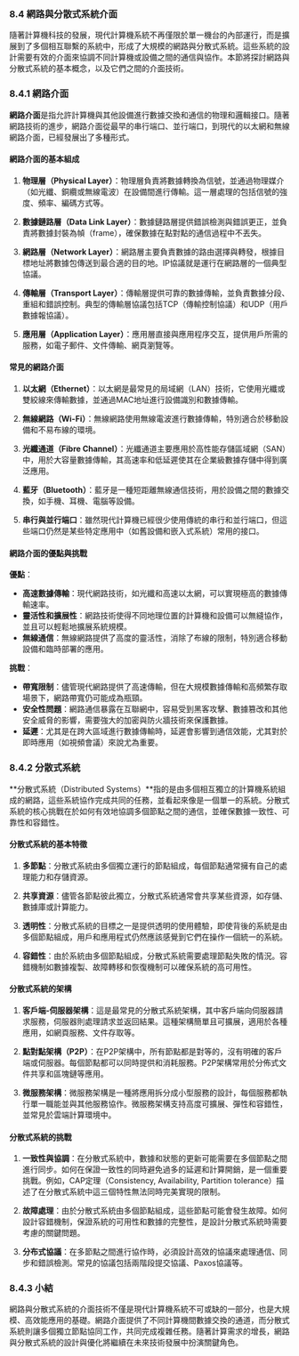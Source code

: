 ### 8.4 網路與分散式系統介面

隨著計算機科技的發展，現代計算機系統不再僅限於單一機台的內部運行，而是擴展到了多個相互聯繫的系統中，形成了大規模的網路與分散式系統。這些系統的設計需要有效的介面來協調不同計算機或設備之間的通信與協作。本節將探討網路與分散式系統的基本概念，以及它們之間的介面技術。

### 8.4.1 網路介面

**網路介面**是指允許計算機與其他設備進行數據交換和通信的物理和邏輯接口。隨著網路技術的進步，網路介面從最早的串行端口、並行端口，到現代的以太網和無線網路介面，已經發展出了多種形式。

#### 網路介面的基本組成

1. **物理層（Physical Layer）**：物理層負責將數據轉換為信號，並通過物理媒介（如光纖、銅纜或無線電波）在設備間進行傳輸。這一層處理的包括信號的強度、頻率、編碼方式等。

2. **數據鏈路層（Data Link Layer）**：數據鏈路層提供錯誤檢測與錯誤更正，並負責將數據封裝為幀（frame），確保數據在點對點的通信過程中不丟失。

3. **網路層（Network Layer）**：網路層主要負責數據的路由選擇與轉發，根據目標地址將數據包傳送到最合適的目的地。IP協議就是運行在網路層的一個典型協議。

4. **傳輸層（Transport Layer）**：傳輸層提供可靠的數據傳輸，並負責數據分段、重組和錯誤控制。典型的傳輸層協議包括TCP（傳輸控制協議）和UDP（用戶數據報協議）。

5. **應用層（Application Layer）**：應用層直接與應用程序交互，提供用戶所需的服務，如電子郵件、文件傳輸、網頁瀏覽等。

#### 常見的網路介面

1. **以太網（Ethernet）**：以太網是最常見的局域網（LAN）技術，它使用光纖或雙絞線來傳輸數據，並通過MAC地址進行設備識別和數據傳輸。

2. **無線網路（Wi-Fi）**：無線網路使用無線電波進行數據傳輸，特別適合於移動設備和不易布線的環境。

3. **光纖通道（Fibre Channel）**：光纖通道主要應用於高性能存儲區域網（SAN）中，用於大容量數據傳輸，其高速率和低延遲使其在企業級數據存儲中得到廣泛應用。

4. **藍牙（Bluetooth）**：藍牙是一種短距離無線通信技術，用於設備之間的數據交換，如手機、耳機、電腦等設備。

5. **串行與並行端口**：雖然現代計算機已經很少使用傳統的串行和並行端口，但這些端口仍然是某些特定應用中（如舊設備和嵌入式系統）常用的接口。

#### 網路介面的優點與挑戰

**優點**：
- **高速數據傳輸**：現代網路技術，如光纖和高速以太網，可以實現極高的數據傳輸速率。
- **靈活性和擴展性**：網路技術使得不同地理位置的計算機和設備可以無縫協作，並且可以輕鬆地擴展系統規模。
- **無線通信**：無線網路提供了高度的靈活性，消除了布線的限制，特別適合移動設備和臨時部署的應用。

**挑戰**：
- **帶寬限制**：儘管現代網路提供了高速傳輸，但在大規模數據傳輸和高頻繁存取場景下，網路帶寬仍可能成為瓶頸。
- **安全性問題**：網路通信暴露在互聯網中，容易受到黑客攻擊、數據篡改和其他安全威脅的影響，需要強大的加密與防火牆技術來保護數據。
- **延遲**：尤其是在跨大區域進行數據傳輸時，延遲會影響到通信效能，尤其對於即時應用（如視頻會議）來說尤為重要。

### 8.4.2 分散式系統

**分散式系統（Distributed Systems）**指的是由多個相互獨立的計算機系統組成的網路，這些系統協作完成共同的任務，並看起來像是一個單一的系統。分散式系統的核心挑戰在於如何有效地協調多個節點之間的通信，並確保數據一致性、可靠性和容錯性。

#### 分散式系統的基本特徵

1. **多節點**：分散式系統由多個獨立運行的節點組成，每個節點通常擁有自己的處理能力和存儲資源。

2. **共享資源**：儘管各節點彼此獨立，分散式系統通常會共享某些資源，如存儲、數據庫或計算能力。

3. **透明性**：分散式系統的目標之一是提供透明的使用體驗，即使背後的系統是由多個節點組成，用戶和應用程式仍然應該感覺到它們在操作一個統一的系統。

4. **容錯性**：由於系統由多個節點組成，分散式系統需要處理節點失敗的情況。容錯機制如數據複製、故障轉移和恢復機制可以確保系統的高可用性。

#### 分散式系統的架構

1. **客戶端-伺服器架構**：這是最常見的分散式系統架構，其中客戶端向伺服器請求服務，伺服器則處理請求並返回結果。這種架構簡單且可擴展，適用於各種應用，如網頁服務、文件存取等。

2. **點對點架構（P2P）**：在P2P架構中，所有節點都是對等的，沒有明確的客戶端或伺服器。每個節點都可以同時提供和消耗服務。P2P架構常用於分佈式文件共享和區塊鏈等應用。

3. **微服務架構**：微服務架構是一種將應用拆分成小型服務的設計，每個服務都執行單一職能並與其他服務協作。微服務架構支持高度可擴展、彈性和容錯性，並常見於雲端計算環境中。

#### 分散式系統的挑戰

1. **一致性與協調**：在分散式系統中，數據和狀態的更新可能需要在多個節點之間進行同步。如何在保證一致性的同時避免過多的延遲和計算開銷，是一個重要挑戰。例如，CAP定理（Consistency, Availability, Partition tolerance）描述了在分散式系統中這三個特性無法同時完美實現的限制。

2. **故障處理**：由於分散式系統由多個節點組成，這些節點可能會發生故障。如何設計容錯機制，保證系統的可用性和數據的完整性，是設計分散式系統時需要考慮的關鍵問題。

3. **分布式協議**：在多節點之間進行協作時，必須設計高效的協議來處理通信、同步和錯誤檢測。常見的協議包括兩階段提交協議、Paxos協議等。

### 8.4.3 小結

網路與分散式系統的介面技術不僅是現代計算機系統不可或缺的一部分，也是大規模、高效能應用的基礎。網路介面提供了不同計算機間數據交換的通道，而分散式系統則讓多個獨立節點協同工作，共同完成複雜任務。隨著計算需求的增長，網路與分散式系統的設計與優化將繼續在未來技術發展中扮演關鍵角色。